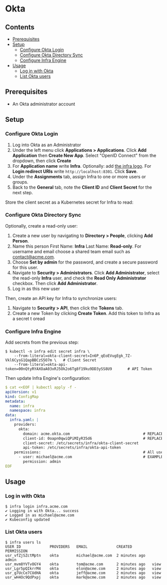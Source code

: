 # Okta

## Contents

* [Prerequisites](#prerequisites)
* [Setup](#setup)
    * [Configure Okta Login](#configure-okta-login)
    * [Configure Okta Directory Sync](#configure-okta-directory-sync)
    * [Configure Infra Engine](#configure-infra-engine)
* [Usage](#usage)
    * [Log in with Okta](#log-in-with-okta)
    * [List Okta users](#list-okta-users)

## Prerequisites

* An Okta administrator account

## Setup

### Configure Okta Login

1. Log into Okta as an Administrator
2. Under the left menu click **Applications > Applications**. Click **Add Application** then **Create New App**. Select "OpenID Connect" from the dropdown, then click **Create**
3. For **Application name** write **Infra**. Optionally: add [the infra logo](./docs/images/okta.png). For **Login redirect URIs** write `http://localhost:8301`. Click **Save**.
4. Under the **Assignments** tab, assign Infra to one or more users or groups.
5. Back to the **General** tab, note the **Client ID** and **Client Secret** for the next step.

Store the client secret as a Kubernetes secret for Infra to read:

### Configure Okta Directory Sync

Optionally, create a read-only user:

1. Create a new user by navigating to **Directory > People**, clicking **Add Person**.
2. Name this person First Name: **Infra** Last Name: **Read-only**. For username and email choose a shared team email such as contact@acme.com.
3. Choose **Set by admin** for the password, and create a secure password for this user.
4. Navigate to **Security > Administrators**. Click **Add Administrator**, select the read-only **Infra** user, and check the **Read Only Administrator** checkbox. Then click **Add Administrator**.
5. Log in as this new user

Then, create an API key for Infra to synchronize users:

1. Navigate to **Security > API**, then click the **Tokens** tab.
2. Create a new Token by clicking **Create Token**. Add this token to Infra as a secret t oread

### Configure Infra Engine

Add secrets from the previous step:

```
$ kubectl -n infra edit secret infra \
    --from-literal=okta-client-secret=In6P_qEoEVugEgk_7Z-Vkl6CysG1QapBBCzS5O7m \   # Client Secret
    --from-literal=okta-api-token=00nQtyRYAXOaA03xRJ5Ok2o6Tg8f19ku9DD3ySS8U9       # API Token
```

Then update Infra Engine's configuration:

```yaml
$ cat <<EOF | kubectl apply -f -
apiVersion: v1
kind: ConfigMap
metadata:
  name: infra
  namespace: infra
data:
  infra.yaml: |
    providers:
      okta:
        domain: acme.okta.com                                 # REPLACE ME: Your Okta domain
        client-id: 0oapn0qwiQPiMIyR35d6                       # REPLACE ME: Your Client ID
        client-secret: /etc/secrets/infra/okta-client-secret
        api-token: /etc/secrets/infra/okta-api-token
    permissions:                                              # All users get view permissions by default
      - user: michael@acme.com                                # EXAMPLE: Give a single user admin permission
        permission: admin
EOF
```

## Usage

### Log in with Okta

```
$ infra login infra.acme.com
✔ Logging in with Okta... success
✔ Logged in as michael@acme.com
✔ Kubeconfig updated
```

### List Okta users

```
$ infra users ls
USER ID         	PROVIDERS	EMAIL             CREATED     	  PERMISSION
usr_vfZjSZctMptn	okta     	michael@acme.com  2 minutes ago   admin
usr_mvm8YVTvOGY4	okta     	tom@acme.com      2 minutes ago	  view      	
usr_Lgr5pQIkrrM4	okta     	elon@acme.com     2 minutes ago	  view      	
usr_g7UcCe7CUdHA	okta     	jeff@acme.com     2 minutes ago	  view      	   	
usr_wH4Oc9QdPxpj	okta     	mark@acme.com     2 minutes ago	  view  
```